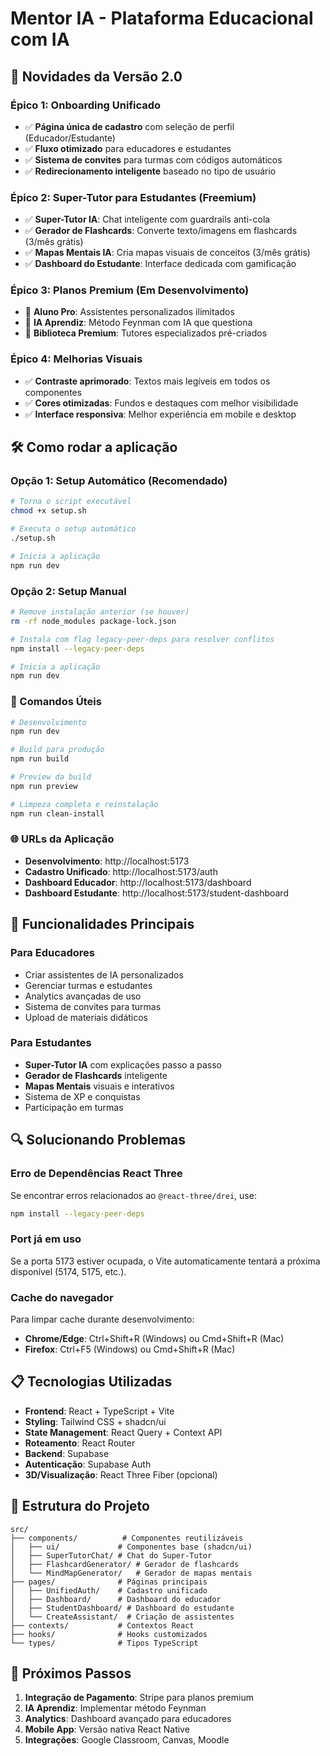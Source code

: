 # Mentor IA - Plataforma Educacional com IA

## 🚀 Novidades da Versão 2.0

### Épico 1: Onboarding Unificado
- ✅ **Página única de cadastro** com seleção de perfil (Educador/Estudante)
- ✅ **Fluxo otimizado** para educadores e estudantes
- ✅ **Sistema de convites** para turmas com códigos automáticos
- ✅ **Redirecionamento inteligente** baseado no tipo de usuário

### Épico 2: Super-Tutor para Estudantes (Freemium)
- ✅ **Super-Tutor IA**: Chat inteligente com guardrails anti-cola
- ✅ **Gerador de Flashcards**: Converte texto/imagens em flashcards (3/mês grátis)
- ✅ **Mapas Mentais IA**: Cria mapas visuais de conceitos (3/mês grátis)
- ✅ **Dashboard do Estudante**: Interface dedicada com gamificação

### Épico 3: Planos Premium (Em Desenvolvimento)
- 🔄 **Aluno Pro**: Assistentes personalizados ilimitados
- 🔄 **IA Aprendiz**: Método Feynman com IA que questiona
- 🔄 **Biblioteca Premium**: Tutores especializados pré-criados

### Épico 4: Melhorias Visuais
- ✅ **Contraste aprimorado**: Textos mais legíveis em todos os componentes
- ✅ **Cores otimizadas**: Fundos e destaques com melhor visibilidade
- ✅ **Interface responsiva**: Melhor experiência em mobile e desktop

## 🛠️ Como rodar a aplicação

### Opção 1: Setup Automático (Recomendado)
```bash
# Torna o script executável
chmod +x setup.sh

# Executa o setup automático
./setup.sh

# Inicia a aplicação
npm run dev
```

### Opção 2: Setup Manual
```bash
# Remove instalação anterior (se houver)
rm -rf node_modules package-lock.json

# Instala com flag legacy-peer-deps para resolver conflitos
npm install --legacy-peer-deps

# Inicia a aplicação
npm run dev
```

### 🔧 Comandos Úteis
```bash
# Desenvolvimento
npm run dev

# Build para produção
npm run build

# Preview da build
npm run preview

# Limpeza completa e reinstalação
npm run clean-install
```

### 🌐 URLs da Aplicação
- **Desenvolvimento**: http://localhost:5173
- **Cadastro Unificado**: http://localhost:5173/auth
- **Dashboard Educador**: http://localhost:5173/dashboard
- **Dashboard Estudante**: http://localhost:5173/student-dashboard

## 🎯 Funcionalidades Principais

### Para Educadores
- Criar assistentes de IA personalizados
- Gerenciar turmas e estudantes
- Analytics avançadas de uso
- Sistema de convites para turmas
- Upload de materiais didáticos

### Para Estudantes
- **Super-Tutor IA** com explicações passo a passo
- **Gerador de Flashcards** inteligente
- **Mapas Mentais** visuais e interativos
- Sistema de XP e conquistas
- Participação em turmas

## 🔍 Solucionando Problemas

### Erro de Dependências React Three
Se encontrar erros relacionados ao `@react-three/drei`, use:
```bash
npm install --legacy-peer-deps
```

### Port já em uso
Se a porta 5173 estiver ocupada, o Vite automaticamente tentará a próxima disponível (5174, 5175, etc.).

### Cache do navegador
Para limpar cache durante desenvolvimento:
- **Chrome/Edge**: Ctrl+Shift+R (Windows) ou Cmd+Shift+R (Mac)
- **Firefox**: Ctrl+F5 (Windows) ou Cmd+Shift+R (Mac)

## 📋 Tecnologias Utilizadas

- **Frontend**: React + TypeScript + Vite
- **Styling**: Tailwind CSS + shadcn/ui
- **State Management**: React Query + Context API
- **Roteamento**: React Router
- **Backend**: Supabase
- **Autenticação**: Supabase Auth
- **3D/Visualização**: React Three Fiber (opcional)

## 🎨 Estrutura do Projeto

```
src/
├── components/          # Componentes reutilizáveis
│   ├── ui/             # Componentes base (shadcn/ui)
│   ├── SuperTutorChat/ # Chat do Super-Tutor
│   ├── FlashcardGenerator/ # Gerador de flashcards
│   └── MindMapGenerator/   # Gerador de mapas mentais
├── pages/              # Páginas principais
│   ├── UnifiedAuth/    # Cadastro unificado
│   ├── Dashboard/      # Dashboard do educador
│   ├── StudentDashboard/ # Dashboard do estudante
│   └── CreateAssistant/  # Criação de assistentes
├── contexts/           # Contextos React
├── hooks/              # Hooks customizados
└── types/              # Tipos TypeScript
```

## 🚀 Próximos Passos

1. **Integração de Pagamento**: Stripe para planos premium
2. **IA Aprendiz**: Implementar método Feynman
3. **Analytics**: Dashboard avançado para educadores
4. **Mobile App**: Versão nativa React Native
5. **Integrações**: Google Classroom, Canvas, Moodle
